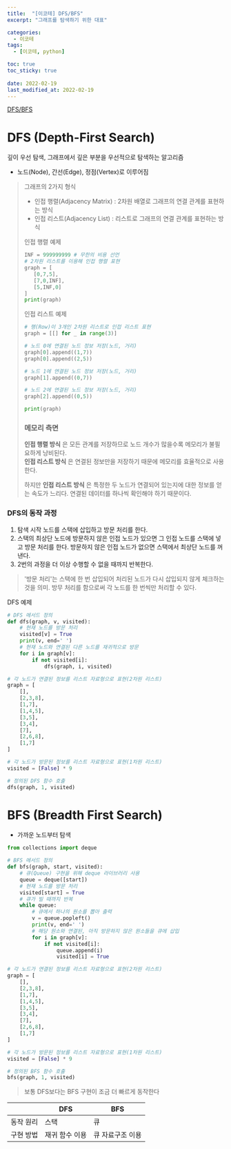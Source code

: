 ```yaml
---
title:  "[이코테] DFS/BFS"
excerpt: "그래프를 탐색하기 위한 대표"

categories:
  - 이코테
tags:
  - [이코테, python]

toc: true
toc_sticky: true
 
date: 2022-02-19
last_modified_at: 2022-02-19
---
```

[DFS/BFS](https://github.com/SteveArseneLee/Algorithm-Summary/tree/main/DFS_BFS)
# DFS (Depth-First Search)
깊이 우선 탐색, 그래프에서 깊은 부분을 우선적으로 탐색하는 알고리즘  
- 노드(Node), 간선(Edge), 정점(Vertex)로 이루어짐

>그래프의 2가지 형식
>- 인접 행렬(Adjacency Matrix) : 2차원 배열로 그래프의 연결 관계를 표현하는 방식
>- 인접 리스트(Adjacency List) : 리스트로 그래프의 연결 관계를 표현하는 방식
>
>인접 행렬 예제
>```python
>INF = 999999999 # 무한의 비용 선언
># 2차원 리스트를 이용해 인접 행렬 표현
>graph = [
>    [0,7,5],
>    [7,0,INF],
>    [5,INF,0]
>]
>print(graph)
>```
>
>인접 리스트 예제
>```python
># 행(Row)이 3개인 2차원 리스트로 인접 리스트 표현
>graph = [[] for _ in range(3)]
>
># 노드 0에 연결된 노드 정보 저장(노드, 거리)
>graph[0].append((1,7))
>graph[0].append((2,5))
>
># 노드 1에 연결된 노드 정보 저장(노드, 거리)
>graph[1].append((0,7))
>
># 노드 2에 연결된 노드 정보 저장(노드, 거리)
>graph[2].append((0,5))
>
>print(graph)
>```
>
>### 메모리 측면
>__인접 행렬 방식__ 은 모든 관계를 저장하므로 노드 개수가 많을수록 메모리가 불필요하게 낭비된다.  
>__인접 리스트 방식__ 은 연결된 정보만을 저장하기 때문에 메모리를 효율적으로 사용한다.  
>
>
>하지만 __인접 리스트 방식__ 은 특정한 두 노드가 연결되어 있는지에 대한 정보를 얻는 속도가 느리다. 연결된 데이터를 하나씩 확인해야 하기 때문이다.  

### DFS의 동작 과정
1. 탐색 시작 노드를 스택에 삽입하고 방문 처리를 한다.
2. 스택의 최상단 노드에 방문하지 않은 인접 노드가 있으면 그 인접 노드를 스택에 넣고 방문 처리를 한다. 방문하지 않은 인접 노드가 없으면 스택에서 최상단 노드를 꺼낸다.
3. 2번의 과정을 더 이상 수행할 수 없을 때까지 반복한다.

> '방문 처리'는 스택에 한 번 삽입되어 처리된 노드가 다시 삽입되지 않게 체크하는 것을 의미. 방무 처리를 함으로써 각 노드를 한 번씩만 처리할 수 있다.

DFS 예제
```python
# DFS 메서드 정의
def dfs(graph, v, visited):
    # 현재 노드를 방문 처리
    visited[v] = True
    print(v, end=' ')
    # 현재 노드와 연결된 다른 노드를 재귀적으로 방문
    for i in graph[v]:
        if not visited[i]:
            dfs(graph, i, visited)

# 각 노드가 연결된 정보를 리스트 자료형으로 표현(2차원 리스트)
graph = [
    [],
    [2,3,8],
    [1,7],
    [1,4,5],
    [3,5],
    [3,4],
    [7],
    [2,6,8],
    [1,7]
]

# 각 노드가 방문된 정보를 리스트 자료형으로 표현(1차원 리스트)
visited = [False] * 9

# 정의된 DFS 함수 호출
dfs(graph, 1, visited)
```


# BFS (Breadth First Search)
- 가까운 노드부터 탐색
```python
from collections import deque

# BFS 메서드 정의
def bfs(graph, start, visited):
    # 큐(Queue) 구현을 위해 deque 라이브러리 사용
    queue = deque([start])
    # 현재 노드를 방문 처리
    visited[start] = True
    # 큐가 빌 때까지 반복
    while queue:
        # 큐에서 하나의 원소를 뽑아 출력
        v = queue.popleft()
        print(v, end=' ')
        # 해당 원소와 연결된, 아직 방문하지 않은 원소들을 큐에 삽입
        for i in graph[v]:
            if not visited[i]:
                queue.append(i)
                visited[i] = True

# 각 노드가 연결된 정보를 리스트 자료형으로 표현(2차원 리스트)
graph = [
    [],
    [2,3,8],
    [1,7],
    [1,4,5],
    [3,5],
    [3,4],
    [7],
    [2,6,8],
    [1,7]
]

# 각 노드가 방문된 정보를 리스트 자료형으로 표현(1차원 리스트)
visited = [False] * 9

# 정의된 BFS 함수 호출
bfs(graph, 1, visited)
```

> 보통 DFS보다는 BFS 구현이 조금 더 빠르게 동작한다


||DFS|BFS|
|------|-----|------|
|동작 원리|스택|큐|
|구현 방법|재귀 함수 이용|큐 자료구조 이용|